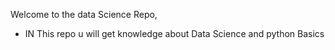 Welcome to the data Science Repo,
- IN This repo u will get knowledge about Data Science and python Basics 
